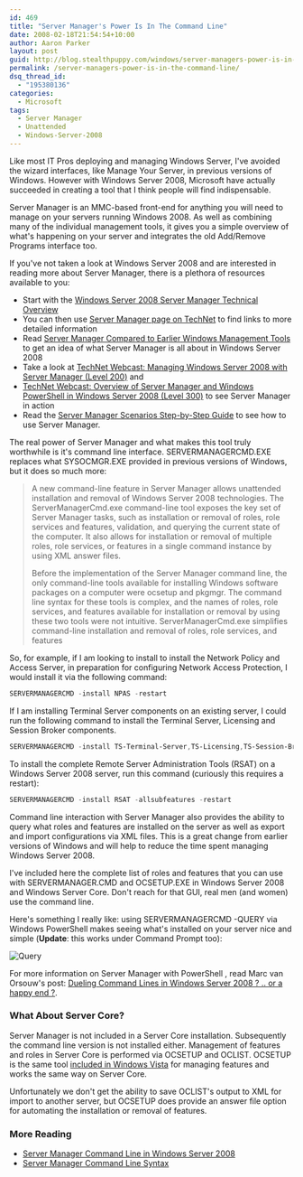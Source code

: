 ```yaml
---
id: 469
title: "Server Manager's Power Is In The Command Line"
date: 2008-02-18T21:54:54+10:00
author: Aaron Parker
layout: post
guid: http://blog.stealthpuppy.com/windows/server-managers-power-is-in-the-command-line
permalink: /server-managers-power-is-in-the-command-line/
dsq_thread_id:
  - "195380136"
categories:
  - Microsoft
tags:
  - Server Manager
  - Unattended
  - Windows-Server-2008
---
```

Like most IT Pros deploying and managing Windows Server, I've avoided the wizard interfaces, like Manage Your Server, in previous versions of Windows. However with Windows Server 2008, Microsoft have actually succeeded in creating a tool that I think people will find indispensable.

Server Manager is an MMC-based front-end for anything you will need to manage on your servers running Windows 2008. As well as combining many of the individual management tools, it gives you a simple overview of what's happening on your server and integrates the old Add/Remove Programs interface too.

[]({{site.baseurl}}/media/2008/02/servermanager.png)

If you've not taken a look at Windows Server 2008 and are interested in reading more about Server Manager, there is a plethora of resources available to you:

  * Start with the [Windows Server 2008 Server Manager Technical Overview](http://technet2.microsoft.com/windowsserver2008/en/library/18dd1257-2cd1-48f0-91f1-3012cf0fcc831033.mspx?mfr=true)
  * You can then use [Server Manager page on TechNet](http://technet2.microsoft.com/windowsserver2008/en/servermanager/default.mspx) to find links to more detailed information
  * Read [Server Manager Compared to Earlier Windows Management Tools](http://go.microsoft.com/fwlink/?LinkId=92732) to get an idea of what Server Manager is all about in Windows Server 2008
  * Take a look at [TechNet Webcast: Managing Windows Server 2008 with Server Manager (Level 200)](http://www.microsoft.com/events/EventDetails.aspx?CMTYSvcSource=MSCOMMedia&Params=%7eCMTYDataSvcParams%5e%7earg+Name%3d%22ID%22+Value%3d%221032358383%22%2f%5e%7earg+Name%3d%22ProviderID%22+Value%3d%22A6B43178-497C-4225-BA42-DF595171F04C%22%2f%5e%7earg+Name%3d%22lang%22+Value%3d%22en%22%2f%5e%7earg+Name%3d%22cr%22+Value%3d%22US%22%2f%5e%7esParams%5e%7e%2fsParams%5e%7e%2fCMTYDataSvcParams%5e) and
  * [TechNet Webcast: Overview of Server Manager and Windows PowerShell in Windows Server 2008 (Level 300)](http://go.microsoft.com/fwlink/?LinkId=92591) to see Server Manager in action
  * Read the [Server Manager Scenarios Step-by-Step Guide](http://download.microsoft.com/download/b/1/0/b106fc39-936c-4857-a6ea-3fb9d1f37063/Server%20Manager%20Scenarios%20Step-by-Step%20Guide.doc) to see how to use Server Manager.

The real power of Server Manager and what makes this tool truly worthwhile is it's command line interface. SERVERMANAGERCMD.EXE replaces what SYSOCMGR.EXE provided in previous versions of Windows, but it does so much more:

> A new command-line feature in Server Manager allows unattended installation and removal of Windows Server 2008 technologies. The ServerManagerCmd.exe command-line tool exposes the key set of Server Manager tasks, such as installation or removal of roles, role services and features, validation, and querying the current state of the computer. It also allows for installation or removal of multiple roles, role services, or features in a single command instance by using XML answer files.
> 
> Before the implementation of the Server Manager command line, the only command-line tools available for installing Windows software packages on a computer were ocsetup and pkgmgr. The command line syntax for these tools is complex, and the names of roles, role services, and features available for installation or removal by using these two tools were not intuitive. ServerManagerCmd.exe simplifies command-line installation and removal of roles, role services, and features

So, for example, if I am looking to install to install the Network Policy and Access Server, in preparation for configuring Network Access Protection, I would install it via the following command:

```powershell
SERVERMANAGERCMD -install NPAS -restart
```

If I am installing Terminal Server components on an existing server, I could run the following command to install the Terminal Server, Licensing and Session Broker components.

```powershell
SERVERMANAGERCMD -install TS-Terminal-Server,TS-Licensing,TS-Session-Broker -restart
```

To install the complete Remote Server Administration Tools (RSAT) on a Windows Server 2008 server, run this command (curiously this requires a restart):

```powershell
SERVERMANAGERCMD -install RSAT -allsubfeatures -restart
```

Command line interaction with Server Manager also provides the ability to query what roles and features are installed on the server as well as export and import configurations via XML files. This is a great change from earlier versions of Windows and will help to reduce the time spent managing Windows Server 2008.

I've included here the complete list of roles and features that you can use with SERVERMANAGER.CMD and OCSETUP.EXE in Windows Server 2008 and Windows Server Core. Don't reach for that GUI, real men (and women) use the command line.

Here's something I really like: using SERVERMANAGERCMD -QUERY via Windows PowerShell makes seeing what's installed on your server nice and simple (**Update**: this works under Command Prompt too):

![Query]({{site.baseurl}}/media/2008/02/query.png)

For more information on Server Manager with PowerShell , read Marc van Orsouw's post: [Dueling Command Lines in Windows Server 2008 ? .. or a happy end ?](http://thepowershellguy.com/blogs/posh/archive/2007/05/23/dueling-command-lines-in-windows-server-2008-or-a-happy-end.aspx).

### What About Server Core?

Server Manager is not included in a Server Core installation. Subsequently the command line version is not installed either. Management of features and roles in Server Core is performed via OCSETUP and OCLIST. OCSETUP is the same tool [included in Windows Vista](http://technet2.microsoft.com/WindowsVista/en/library/ced21f54-456d-4936-88a1-a0e42eea3ca31033.mspx?mfr=true) for managing features and works the same way on Server Core.

Unfortunately we don't get the ability to save OCLIST's output to XML for import to another server, but OCSETUP does provide an answer file option for automating the installation or removal of features.

### More Reading

  * [Server Manager Command Line in Windows Server 2008](http://edge.technet.com/Media/539/)
  * [Server Manager Command Line Syntax](http://technet2.microsoft.com/WindowsServer2008/en/library/e7edce1d-442c-4ec3-b324-c748e4f937551033.mspx#BKMK_cmdline)

